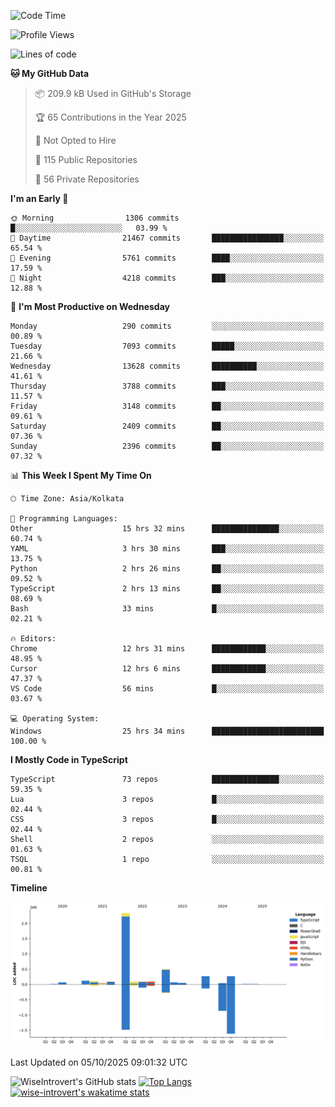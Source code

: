 <!--START_SECTION:waka-->
![Code Time](http://img.shields.io/badge/Code%20Time-4%2C351%20hrs%209%20mins-blue)

![Profile Views](http://img.shields.io/badge/Profile%20Views-0-blue)

![Lines of code](https://img.shields.io/badge/From%20Hello%20World%20I%27ve%20Written-4.2%20million%20lines%20of%20code-blue)

**🐱 My GitHub Data** 

> 📦 209.9 kB Used in GitHub's Storage 
 > 
> 🏆 65 Contributions in the Year 2025
 > 
> 🚫 Not Opted to Hire
 > 
> 📜 115 Public Repositories 
 > 
> 🔑 56 Private Repositories 
 > 
**I'm an Early 🐤** 

```text
🌞 Morning                1306 commits        █░░░░░░░░░░░░░░░░░░░░░░░░   03.99 % 
🌆 Daytime                21467 commits       ████████████████░░░░░░░░░   65.54 % 
🌃 Evening                5761 commits        ████░░░░░░░░░░░░░░░░░░░░░   17.59 % 
🌙 Night                  4218 commits        ███░░░░░░░░░░░░░░░░░░░░░░   12.88 % 
```
📅 **I'm Most Productive on Wednesday** 

```text
Monday                   290 commits         ░░░░░░░░░░░░░░░░░░░░░░░░░   00.89 % 
Tuesday                  7093 commits        █████░░░░░░░░░░░░░░░░░░░░   21.66 % 
Wednesday                13628 commits       ██████████░░░░░░░░░░░░░░░   41.61 % 
Thursday                 3788 commits        ███░░░░░░░░░░░░░░░░░░░░░░   11.57 % 
Friday                   3148 commits        ██░░░░░░░░░░░░░░░░░░░░░░░   09.61 % 
Saturday                 2409 commits        ██░░░░░░░░░░░░░░░░░░░░░░░   07.36 % 
Sunday                   2396 commits        ██░░░░░░░░░░░░░░░░░░░░░░░   07.32 % 
```


📊 **This Week I Spent My Time On** 

```text
🕑︎ Time Zone: Asia/Kolkata

💬 Programming Languages: 
Other                    15 hrs 32 mins      ███████████████░░░░░░░░░░   60.74 % 
YAML                     3 hrs 30 mins       ███░░░░░░░░░░░░░░░░░░░░░░   13.75 % 
Python                   2 hrs 26 mins       ██░░░░░░░░░░░░░░░░░░░░░░░   09.52 % 
TypeScript               2 hrs 13 mins       ██░░░░░░░░░░░░░░░░░░░░░░░   08.69 % 
Bash                     33 mins             █░░░░░░░░░░░░░░░░░░░░░░░░   02.21 % 

🔥 Editors: 
Chrome                   12 hrs 31 mins      ████████████░░░░░░░░░░░░░   48.95 % 
Cursor                   12 hrs 6 mins       ████████████░░░░░░░░░░░░░   47.37 % 
VS Code                  56 mins             █░░░░░░░░░░░░░░░░░░░░░░░░   03.67 % 

💻 Operating System: 
Windows                  25 hrs 34 mins      █████████████████████████   100.00 % 
```

**I Mostly Code in TypeScript** 

```text
TypeScript               73 repos            ███████████████░░░░░░░░░░   59.35 % 
Lua                      3 repos             █░░░░░░░░░░░░░░░░░░░░░░░░   02.44 % 
CSS                      3 repos             █░░░░░░░░░░░░░░░░░░░░░░░░   02.44 % 
Shell                    2 repos             ░░░░░░░░░░░░░░░░░░░░░░░░░   01.63 % 
TSQL                     1 repo              ░░░░░░░░░░░░░░░░░░░░░░░░░   00.81 % 
```



**Timeline**

![Lines of Code chart](https://raw.githubusercontent.com/wise-introvert/wise-introvert/master/assets/bar_graph.png)


 Last Updated on 05/10/2025 09:01:32 UTC
<!--END_SECTION:waka-->

![WiseIntrovert's GitHub stats](https://github-readme-stats.vercel.app/api?username=wise-introvert&count_private=true&show_icons=true)
[![Top Langs](https://github-readme-stats.vercel.app/api/top-langs/?username=wise-introvert&langs_count=10)](https://github.com/anuraghazra/github-readme-stats)
[![wise-introvert's wakatime stats](https://github-readme-stats.vercel.app/api/wakatime?username=wiseintrovert)](https://github.com/anuraghazra/github-readme-stats)
